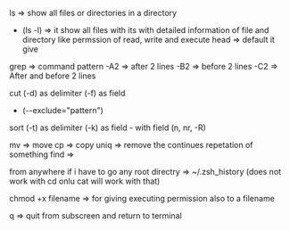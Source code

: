 ls => show all files or directories in a directory

- (ls -l) => it show all files with its with detailed information of file and directory like permssion of read, write and execute
  head => default it give

grep => command pattern
-A2 => after 2 lines
-B2 => before 2 lines
-C2 => After and before 2 lines

cut (-d) as delimiter (-f) as field

- (--exclude="pattern")

sort (-t) as delimiter (-k) as field - with field (n, nr, -R)

mv => move
cp => copy
uniq => remove the continues repetation of something
find =>

from anywhere if i have to go any root directry
=> ~/.zsh_history (does not work with cd onlu cat will work with that)

chmod +x filename
=> for giving executing permission also to a filename

q => quit from subscreen and return to terminal
